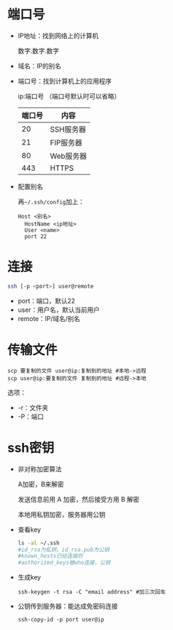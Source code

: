 # 端口号

- IP地址：找到网络上的计算机

  数字.数字.数字

- 域名：IP的别名

- 端口号：找到计算机上的应用程序

  ip:端口号 （端口号默认时可以省略）

  | 端口号 | 内容      |
  | ------ | --------- |
  | 20     | SSH服务器 |
  | 21     | FIP服务器 |
  | 80     | Web服务器 |
  | 443    | HTTPS     |

- 配置别名

  再`~/.ssh/config`加上：

  ```shell
  Host <别名>
  	HostName <ip地址>
  	User <name>
  	port 22
  ```

# 连接

```sh
ssh [-p <port>] user@remote
```

- port：端口，默认22
- user：用户名，默认当前用户
- remote：IP/域名/别名

# 传输文件

```shell
scp 要复制的文件 user@ip:复制到的地址 #本地->远程
scp user@ip:要复制的文件 复制到的地址 #远程->本地
```

选项：

- -r：文件夹
- -P：端口

# ssh密钥

-   非对称加密算法

    A加密，B来解密

    发送信息前用 A 加密，然后接受方用 B 解密

    本地用私钥加密，服务器用公钥

-   查看key

    ```sh
    ls -al ~/.ssh
    #id_rsa为私钥，id_rsa.pub为公钥
    #known_hosts已经连接的
    #authorized_keys被who连接，公钥
    ```

-   生成key

    ```shell
    ssh-keygen -t rsa -C "email address" #加三次回车
    ```

-   公钥传到服务器：能达成免密码连接

    ```shell
    ssh-copy-id -p port user@ip
    ```
